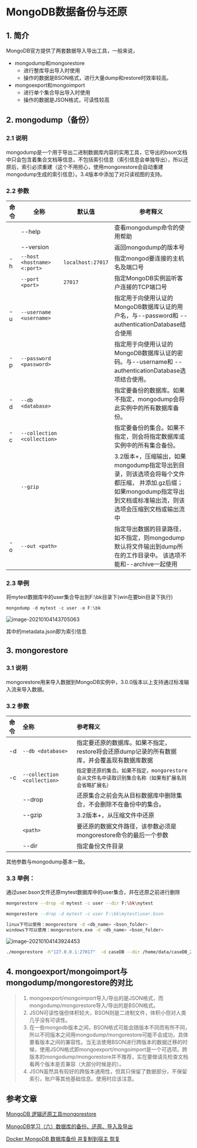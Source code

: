

# MongoDB数据备份与还原

## 1. 简介

MongoDB官方提供了两套数据导入导出工具，一般来说，

- mongodump和mongorestore
  - 进行整库导出导入时使用
  - 操作的数据是BSON格式，进行大量dump和restore时效率较高。
- mongoexport和mongoimport
  - 进行单个集合导出导入时使用
  - 操作的数据是JSON格式，可读性较高

## 2. mongodump（备份）

### 2.1 说明

mongodump是一个用于导出二进制数据库内容的实用工具，它导出的bson文档中只会包含着集合文档等信息，不包括索引信息（索引信息会单独导出），所以还原后，索引必须重建（这个不用担心，使用mongorestore会自动重建mongodump生成的索引信息）。3.4版本中添加了对只读视图的支持。

### 2.2 参数

| 命令 | 全称                        | 默认值            | 参考释义                                                     |
| ---- | --------------------------- | ----------------- | ------------------------------------------------------------ |
|      | --help                      |                   | 查看mongodump命令的使用帮助                                  |
|      | --version                   |                   | 返回mongodump的版本号                                        |
| -h   | `--host <hostname><:port>`  | `localhost:27017` | 指定mongod要连接的主机名及端口号                             |
|      | `--port <port>`             | `27017`           | 指定MongoDB实例监听客户连接的TCP端口号                       |
| -u   | `--username <username>`     |                   | 指定用于向使用认证的MongoDB数据库认证的用户名，与--password和 --authenticationDatabase结合使用 |
| -p   | `--password <password>`     |                   | 指定用于向使用认证的MongoDB数据库认证的密码。与--username和 -- authenticationDatabase选项结合使用。 |
| -d   | `--db <database>`           |                   | 指定要备份的数据库。如果不指定，mongodump会将此实例中的所有数据库备份。 |
| -c   | `--collection <collection>` |                   | 指定要备份的集合。如果不指定，则会将指定数据库或实例中的所有集合备份。 |
|      | `--gzip`                    |                   | 3.2版本+，压缩输出，如果mongodump指定导出到目录，则该选项会将每个文件都压缩， 并添加.gz后缀； 如果mongodump指定导出到文档或标准输出流，则该选项会压缩到文档或输出流中 |
| -o   | `--out <path>`              |                   | 指定导出数据的目录路径，如不指定，则mongodump默认将文件输出到dump所在的工作目录中。 该选项不能和--archive一起使用 |

### 2.3 举例

将mytest数据库中的user集合导出到F:\bk目录下(win在要bin目录下执行)

```groovy
mongodump -d mytest -c user -o F:\bk
```

![image-20210104143705063](https://zszblog.oss-cn-beijing.aliyuncs.com/zszblog/blogimage-master/img/image-20210104143705063.png)

其中的metadata.json即为索引信息

## 3. mongorestore

### 3.1 说明

mongorestore用来导入数据到MongoDB实例中，3.0.0版本以上支持通过标准输入流来导入数据。

### 3.2 参数

| 命令 | 全称                        | 参考释义                                                     |
| :--- | :-------------------------- | :----------------------------------------------------------- |
| -d   | `--db <database>`           | 指定要还原的数据库。如果不指定，restore将会还原dump记录的所有数据库，并会覆盖现有数据库数据 |
| -c   | `--collection <collection>` | `指定要还原的集合。如果不指定，mongorestore会从文件名中读取识别集合名称（如果有扩展名则会省略扩展名）` |
|      | --drop                      | 还原集合之前会先从目标数据库中删除集合，不会删除不在备份中的集合。 |
|      | --gzip                      | 3.2版本+，从压缩文件中还原                                   |
|      | `<path>`                    | 要还原的数据文件路径，该参数必须是mongorestore命令的最后一个参数 |
|      | --dir                       | 指定备份文件目录                                             |

其他参数与mongodump基本一致。

### 3.3 举例：

通过user.bson文件还原mytest数据库中的user集合，并在还原之前进行删除

```bash
mongorestore --drop -d mytest -c user --dir F:\bk\mytest
```



```sql
mongorestore --drop -d mytest -c user F:\bk\mytest\user.bson
```

```bash
linux下可以使用：mongorestore -d <db_name> <bson_folder>
windows下可以使用：mongorestore.exe -d <db_name> <bson_folder>
```

![image-20210104143924453](https://zszblog.oss-cn-beijing.aliyuncs.com/zszblog/blogimage-master/img/image-20210104143924453.png)

```bash
./mongorestore -h"127.0.0.1:27017"  -d caseDB --dir /home/data/caseDB_200619 --bypassDocumentValidation
```



## 4. mongoexport/mongoimport与mongodump/mongorestore的对比


> 1. mongoexport/mongoimport导入/导出的是JSON格式，而mongodump/mongorestore导入/导出的是BSON格式。
> 2. JSON可读性强但体积较大，BSON则是二进制文件，体积小但对人类几乎没有可读性。
> 3. 在一些mongodb版本之间，BSON格式可能会随版本不同而有所不同，所以不同版本之间用mongodump/mongorestore可能不会成功，具体要看版本之间的兼容性。当无法使用BSON进行跨版本的数据迁移的时候，使用JSON格式即mongoexport/mongoimport是一个可选项。跨版本的mongodump/mongorestore并不推荐，实在要做请先检查文档看两个版本是否兼容（大部分时候是的）。
> 4. JSON虽然具有较好的跨版本通用性，但其只保留了数据部分，不保留索引，账户等其他基础信息。使用时应该注意。





## 参考文章

[MongoDB 逻辑还原工具mongorestore ](https://www.cnblogs.com/dbabd/p/13259147.html)

[MongoDB学习（六）数据库的备份、还原、导入及导出](https://blog.csdn.net/qq_16313365/article/details/56494522)

[Docker MongoDB 数据库备份 并复制到宿主 恢复](https://segmentfault.com/a/1190000012330284)
